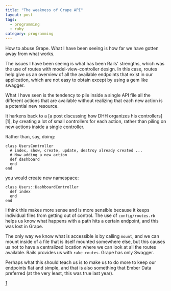 ```yaml
---
title: "The weakness of Grape API"
layout: post
tags:
  - programming
  - ruby
category: programming
---
```


How to abuse Grape. What I have been seeing is how far we have gotten away
from what works.

The issues I have been seeing is what has been Rails' strengths, which was the
use of routes with model-view-controller design. In this case, routes help give
us an overview of all the available endpoints that exist in our application,
which are not easy to obtain except by using a gem like swagger.

What I have seen is the tendency to pile inside a single API file all the
different actions that are available without realizing that each new action is a
potential new resource.

It harkens back to a [a post discussing how DHH organizes his controllers][1],
by creating a lot of small controllers for each action, rather than piling on
new actions inside a single controller.

Rather than, say, doing:

    class UsersController
      # index, show, create, update, destroy already created ...
      # Now adding a new action
      def dashboard
      end
    end

you would create new namespace:

    class Users::DashboardController
      def index
      end
    end

I think this makes more sense and is more sensible because it keeps individual
files from getting out of control. The use of `config/routes.rb` helps us know
what happens with a path hits a certain endpoint, and this was lost in Grape.

The only way we know what is accessible is by calling `mount`, and we can mount
inside of a file that is itself mounted somewhere else, but this causes us not
to have a centralized location where we can look at all the routes available.
Rails provides us with `rake routes`. Grape has only Swagger.

Perhaps what this should teach us is to make us to do more to keep our
endpoints flat and simple, and that is also something that Ember Data
preferred (at the very least, this was true last year).

[1](http://jeromedalbert.com/how-dhh-organizes-his-rails-controllers/)
